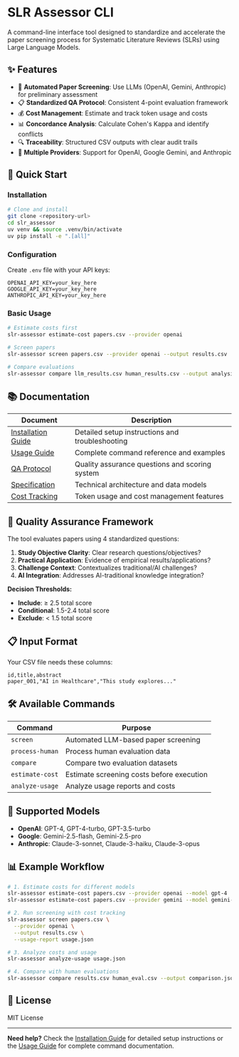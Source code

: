 # SLR Assessor CLI

A command-line interface tool designed to standardize and accelerate the paper screening process for Systematic Literature Reviews (SLRs) using Large Language Models.

## ✨ Features

- 🤖 **Automated Paper Screening**: Use LLMs (OpenAI, Gemini, Anthropic) for preliminary assessment
- 📋 **Standardized QA Protocol**: Consistent 4-point evaluation framework
- 💰 **Cost Management**: Estimate and track token usage and costs
- 📊 **Concordance Analysis**: Calculate Cohen's Kappa and identify conflicts
- 🔍 **Traceability**: Structured CSV outputs with clear audit trails
- 🔧 **Multiple Providers**: Support for OpenAI, Google Gemini, and Anthropic

## 🚀 Quick Start

### Installation

```bash
# Clone and install
git clone <repository-url>
cd slr_assessor
uv venv && source .venv/bin/activate
uv pip install -e ".[all]"
```

### Configuration

Create `.env` file with your API keys:
```env
OPENAI_API_KEY=your_key_here
GOOGLE_API_KEY=your_key_here
ANTHROPIC_API_KEY=your_key_here
```

### Basic Usage

```bash
# Estimate costs first
slr-assessor estimate-cost papers.csv --provider openai

# Screen papers
slr-assessor screen papers.csv --provider openai --output results.csv

# Compare evaluations
slr-assessor compare llm_results.csv human_results.csv --output analysis.json
```

## 📚 Documentation

| Document | Description |
|----------|-------------|
| [Installation Guide](docs/installation.md) | Detailed setup instructions and troubleshooting |
| [Usage Guide](docs/usage.md) | Complete command reference and examples |
| [QA Protocol](docs/qa-protocol.md) | Quality assurance questions and scoring system |
| [Specification](docs/SPECIFICATION.md) | Technical architecture and data models |
| [Cost Tracking](docs/cost_tracking.md) | Token usage and cost management features |

## 🎯 Quality Assurance Framework

The tool evaluates papers using 4 standardized questions:

1. **Study Objective Clarity**: Clear research questions/objectives?
2. **Practical Application**: Evidence of empirical results/applications?
3. **Challenge Context**: Contextualizes traditional/AI challenges?
4. **AI Integration**: Addresses AI-traditional knowledge integration?

**Decision Thresholds:**
- **Include**: ≥ 2.5 total score
- **Conditional**: 1.5-2.4 total score  
- **Exclude**: < 1.5 total score

## 📋 Input Format

Your CSV file needs these columns:
```csv
id,title,abstract
paper_001,"AI in Healthcare","This study explores..."
```

## 🛠️ Available Commands

| Command | Purpose |
|---------|---------|
| `screen` | Automated LLM-based paper screening |
| `process-human` | Process human evaluation data |
| `compare` | Compare two evaluation datasets |
| `estimate-cost` | Estimate screening costs before execution |
| `analyze-usage` | Analyze usage reports and costs |

## 🔧 Supported Models

- **OpenAI**: GPT-4, GPT-4-turbo, GPT-3.5-turbo
- **Google**: Gemini-2.5-flash, Gemini-2.5-pro
- **Anthropic**: Claude-3-sonnet, Claude-3-haiku, Claude-3-opus

## 📊 Example Workflow

```bash
# 1. Estimate costs for different models
slr-assessor estimate-cost papers.csv --provider openai --model gpt-4
slr-assessor estimate-cost papers.csv --provider gemini --model gemini-2.5-flash

# 2. Run screening with cost tracking
slr-assessor screen papers.csv \
  --provider openai \
  --output results.csv \
  --usage-report usage.json

# 3. Analyze costs and usage
slr-assessor analyze-usage usage.json

# 4. Compare with human evaluations
slr-assessor compare results.csv human_eval.csv --output comparison.json
```

## 📄 License

MIT License

---

**Need help?** Check the [Installation Guide](docs/installation.md) for detailed setup instructions or the [Usage Guide](docs/usage.md) for complete command documentation.

